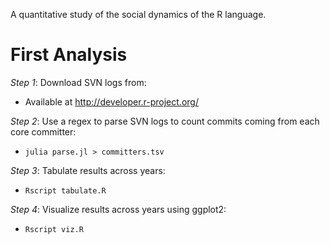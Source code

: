 A quantitative study of the social dynamics of the R language.

# First Analysis

_Step 1_: Download SVN logs from:

* Available at http://developer.r-project.org/

_Step 2_: Use a regex to parse SVN logs to count commits coming from each core committer:

* `julia parse.jl > committers.tsv`

_Step 3_: Tabulate results across years:

* `Rscript tabulate.R`

_Step 4_: Visualize results across years using ggplot2:

* `Rscript viz.R`

